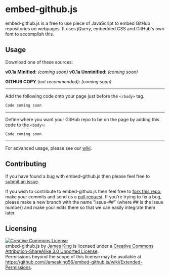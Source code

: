 # embed-github.js
embed-github.js is a free to use piece of JavaScript to embed GitHub repositories on webpages. It uses jQuery, embedded CSS and GitHub's own font to accomplish this.

## Usage
Download one of these sources:

**v0.1a Minified:** *(coming soon)*
**v0.1a Unminified:** *(coming soon)*

**GITHUB COPY** *(not recommended)*: *(coming soon)*

----
Add the following code onto your page just before the `</body>` tag.

`Code coming soon`

----
Define where you want your GitHub repo to be on the page by adding this code to the `<body>`:

`Code coming soon`

----
For advanced usage, please see our [wiki](https://github.com/Jamesking56/embed-github.js/wiki).

## Contributing
If you have found a bug with embed-github.js then please feel free to [submit an issue](https://github.com/Jamesking56/embed-github.js/issues).

If you wish to contribute to embed-github.js then feel free to [fork this repo](https://github.com/Jamesking56/embed-github.js/fork), make your commits and send us a [pull request](https://github.com/Jamesking56/embed-github.js/pulls/new). If you're trying to fix a bug, please make a new branch with the name "issue-##" (where ## is the issue number) and make your edits there so that we can easily integrate them later.

## Licensing
<a rel="license" href="http://creativecommons.org/licenses/by-sa/3.0/deed.en_US"><img alt="Creative Commons License" style="border-width:0" src="http://i.creativecommons.org/l/by-sa/3.0/88x31.png" /></a><br /><span xmlns:dct="http://purl.org/dc/terms/" property="dct:title">embed-github.js</span> by <a xmlns:cc="http://creativecommons.org/ns#" href="http://www.jamesking56.co.uk" property="cc:attributionName" rel="cc:attributionURL">James King</a> is licensed under a <a rel="license" href="http://creativecommons.org/licenses/by-sa/3.0/deed.en_US">Creative Commons Attribution-ShareAlike 3.0 Unported License</a>.<br />Permissions beyond the scope of this license may be available at <a xmlns:cc="http://creativecommons.org/ns#" href="https://github.com/Jamesking56/embed-github.js/wiki/Extended-Permissions" rel="cc:morePermissions">https://github.com/Jamesking56/embed-github.js/wiki/Extended-Permissions</a>.